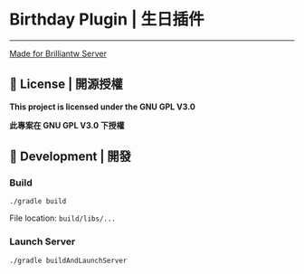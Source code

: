 # Birthday Plugin | 生日插件

---

[Made for Brilliantw Server](https://discord.gg/5MHGpAFGEN "The Copyright of the entire source codes is owned by SiongSng according to Article 10 the Copyright Law of the Republic of China.")

## 📃 License | 開源授權

**This project is licensed under the GNU GPL V3.0**

**此專案在 GNU GPL V3.0 下授權**

## 🔴 Development | 開發

### Build

```shell
./gradle build
```

File location: `build/libs/...`

### Launch Server

```shell
./gradle buildAndLaunchServer
```